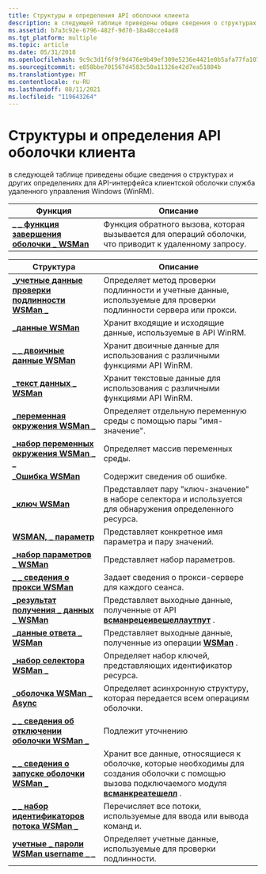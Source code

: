 ```yaml
---
title: Структуры и определения API оболочки клиента
description: в следующей таблице приведены общие сведения о структурах и других определениях для API-интерфейса клиентской оболочки служба удаленного управления Windows (WinRM).
ms.assetid: b7a3c92e-6796-482f-9d70-18a48cce4ad8
ms.tgt_platform: multiple
ms.topic: article
ms.date: 05/31/2018
ms.openlocfilehash: 9c9c3d1f6f9f9d476e9b49ef309e5236e4421e0b5afa77fa1072b92f2060cfcd
ms.sourcegitcommit: e858bbe701567d4583c50a11326e42d7ea51804b
ms.translationtype: MT
ms.contentlocale: ru-RU
ms.lasthandoff: 08/11/2021
ms.locfileid: "119643264"
---
```

# <a name="client-shell-api-structures-and-definitions"></a>Структуры и определения API оболочки клиента

в следующей таблице приведены общие сведения о структурах и других определениях для API-интерфейса клиентской оболочки служба удаленного управления Windows (WinRM).



| Функция                                                                      | Описание                                                                                  |
|-------------------------------------------------------------------------------|----------------------------------------------------------------------------------------------|
| [**\_ \_ функция завершения оболочки \_ WSMan**](/windows/win32/api/wsman/nc-wsman-wsman_shell_completion_function) | Функция обратного вызова, которая вызывается для операций оболочки, что приводит к удаленному запросу. |



 



| Структура                                                                      | Описание                                                                                                                                 |
|--------------------------------------------------------------------------------|---------------------------------------------------------------------------------------------------------------------------------------------|
| [**\_учетные данные проверки подлинности WSMan \_**](/windows/desktop/api/Wsman/ns-wsman-wsman_authentication_credentials) | Определяет метод проверки подлинности и учетные данные, используемые для проверки подлинности сервера или прокси.                                              |
| [**\_данные WSMan**](/windows/desktop/api/Wsman/ns-wsman-wsman_data)                                              | Хранит входящие и исходящие данные, используемые в API WinRM.                                                                                     |
| [**\_ \_ двоичные данные WSMan**](/windows/desktop/api/Wsman/ns-wsman-wsman_data_binary)                               | Хранит двоичные данные для использования с различными функциями API WinRM.                                                                                |
| [**\_текст данных \_ WSMan**](/windows/desktop/api/Wsman/ns-wsman-wsman_data_text)                                   | Хранит текстовые данные для использования с различными функциями API WinRM.                                                                            |
| [**\_переменная окружения WSMan \_**](/windows/desktop/api/Wsman/ns-wsman-wsman_environment_variable)             | Определяет отдельную переменную среды с помощью пары "имя-значение".                                                                  |
| [**\_набор переменных окружения WSMan \_ \_**](/windows/desktop/api/Wsman/ns-wsman-wsman_environment_variable_set)    | Определяет массив переменных среды.                                                                                                  |
| [**\_Ошибка WSMan**](/windows/desktop/api/Wsman/ns-wsman-wsman_error)                                     | Содержит сведения об ошибке.                                                                                                                 |
| [**\_ключ WSMan**](/windows/desktop/api/Wsman/ns-wsman-wsman_key)                                                | Представляет пару "ключ-значение" в наборе селектора и используется для обнаружения определенного ресурса.                                       |
| [**WSMAN, \_ параметр**](/windows/desktop/api/Wsman/ns-wsman-wsman_option)                                          | Представляет конкретное имя параметра и пару значений.                                                                                           |
| [**\_набор параметров \_ WSMan**](/windows/desktop/api/Wsman/ns-wsman-wsman_option_set)                                 | Представляет набор параметров.                                                                                                                |
| [**\_ \_ сведения о прокси WSMan**](/windows/desktop/api/Wsman/ns-wsman-wsman_proxy_info)                                 | Задает сведения о прокси-сервере для каждого сеанса.                                                                                                |
| [**\_результат получения \_ данных \_ WSMan**](/windows/desktop/api/Wsman/ns-wsman-wsman_receive_data_result)              | Представляет выходные данные, полученные от API [**всманрецеивешеллаутпут**](/windows/desktop/api/Wsman/nf-wsman-wsmanreceiveshelloutput) .                                |
| [**\_данные ответа \_ WSMan**](/windows/desktop/api/Wsman/ns-wsman-wsman_response_data)                           | Представляет выходные данные, полученные из операции [**WSMan**](wsman.md) .                                                                |
| [**\_набор селектора WSMan \_**](/windows/desktop/api/Wsman/ns-wsman-wsman_selector_set)                             | Определяет набор ключей, представляющих идентификатор ресурса.                                                                            |
| [**\_оболочка WSMan \_ Async**](/windows/desktop/api/Wsman/ns-wsman-wsman_shell_async)                               | Определяет асинхронную структуру, которая передается всем операциям оболочки.                                                                   |
| [**\_ \_ сведения об отключении оболочки WSMan \_**](/windows/desktop/api/Wsman/ns-wsman-wsman_shell_disconnect_info)          | Подлежит уточнению                                                                                                                                         |
| [**\_ \_ сведения о запуске оболочки WSMan \_**](/windows/desktop/api/Wsman/ns-wsman-wsman_shell_startup_info_v10)                | Хранит все данные, относящиеся к оболочке, которые необходимы для создания оболочки с помощью вызова подключаемого модуля [**всманкреатешелл**](/windows/desktop/api/Wsman/nf-wsman-wsmancreateshell) . |
| [**\_ \_ набор идентификаторов потока WSMan \_**](/windows/desktop/api/Wsman/ns-wsman-wsman_stream_id_set)                          | Перечисляет все потоки, используемые для ввода или вывода команд и.                                                  |
| [**учетные \_ пароли WSMan username \_ \_**](/windows/desktop/api/Wsman/ns-wsman-wsman_username_password_creds)      | Определяет учетные данные, используемые для проверки подлинности.                                                                                            |



 

 

 